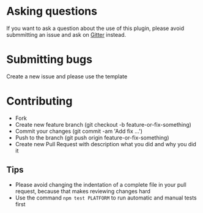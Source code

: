 # Asking questions

If you want to ask a question about the use of this plugin, please avoid submmitting an issue and ask on [Gitter](xxx) instead.

# Submitting bugs

Create a new issue and please use the template

# Contributing

* Fork
* Create new feature branch (git checkout -b feature-or-fix-something)
* Commit your changes (git commit -am 'Add fix ...')
* Push to the branch (git push origin feature-or-fix-something)
* Create new Pull Request with description what you did and why you did it

## Tips
* Please avoid changing the indentation of a complete file in your pull request, because that makes reviewing changes hard
* Use the command `npm test PLATFORM` to run automatic and manual tests first

